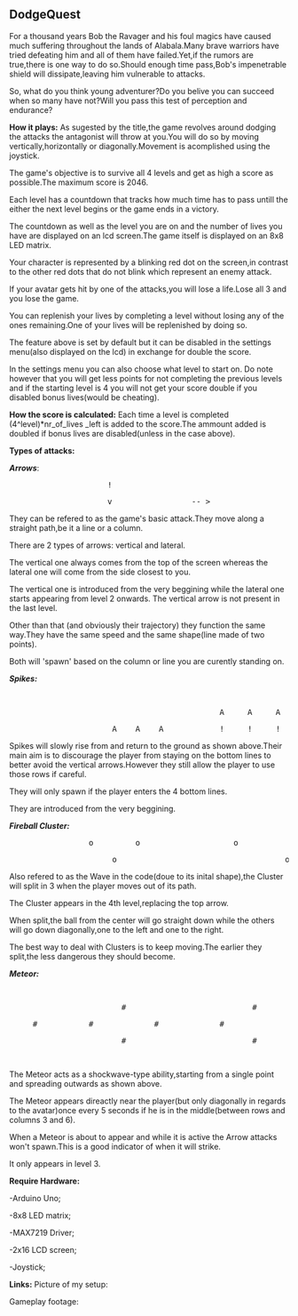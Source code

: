 



## DodgeQuest


For a thousand years Bob the Ravager and his foul magics  have caused much suffering throughout the lands of Alabala.Many brave warriors have tried defeating him and all of them have failed.Yet,if the rumors are true,there is one way to do so.Should enough time pass,Bob's impenetrable shield will dissipate,leaving him vulnerable to attacks.
   
So, what do you think young adventurer?Do you belive you can succeed when so many have not?Will you pass this test of perception and endurance?


**How it plays:**
As sugested by the title,the game revolves around dodging the attacks the antagonist will throw at you.You will do so by moving vertically,horizontally or diagonally.Movement is acomplished using the joystick.

The game's objective is to survive all 4 levels and get as high a score as possible.The maximum score is 2046.

Each level has a countdown that tracks how much time has to pass untill the either the next level begins or the game ends in a victory.

The countdown as well as the level you are on and the number of lives you have are displayed on an lcd screen.The game itself is displayed on an 8x8 LED matrix.

Your character is represented by a blinking red dot on the screen,in contrast to the other red dots that do not blink which represent an enemy attack.

If your avatar gets hit by one of the attacks,you will lose a life.Lose all 3 and you lose the game.

You can replenish your lives by completing a level without losing any of the ones remaining.One of your lives will be replenished by doing so.

The feature above is set by default but it can be disabled in the settings menu(also displayed on the lcd) in exchange for double the score.

In the settings menu you can also choose what level to start on. Do note however that you will get less points for not completing the previous levels and if the starting level is 4 you will not get your score double if you disabled bonus lives(would be cheating).

**How the score is calculated:**
Each time a level is completed  (4^level)*nr_of_lives _left is added to the score.The ammount added is doubled if bonus lives are disabled(unless in the case above).

**Types of attacks:**

  ***Arrows***:  
  <pre>                     !                       </pre>
  <pre>                     v                 -- >   </pre>
 
They can be refered to as the game's basic attack.They move along a straight path,be it a line or a column.

There are 2 types of arrows: vertical and lateral.

The vertical one always comes from the top of the screen whereas the lateral one will come from the side closest to you.

The vertical one is introduced from the very beggining while the lateral one starts appearing from level 2 onwards. The vertical arrow is not present in the last level.
 
Other than that (and obviously their trajectory) they function the same way.They have the same speed and the same shape(line made of two points).

Both will 'spawn' based on the column or line you are curently standing on.


***Spikes:*** 
 <pre>                                                                         A     A     A      </pre>                                  <pre>                                             A     A     A               !     !     !      </pre>
 <pre>                      A    A    A            !     !     !               !     !     !      </pre>                                

Spikes will slowly rise from and return to the ground as shown above.Their main aim is to discourage the player from staying on the bottom lines to better avoid the vertical arrows.However they still allow the player to use those rows if careful.

They will only spawn if the player enters the 4 bottom lines.

They are introduced from the very beggining.


***Fireball Cluster:***
<pre>                 o         o                    o                     o       </pre>
<pre>                      o                                    o                  </pre>      

Also refered to as the Wave in the code(doue to its inital shape),the Cluster will split in 3 when the player moves out of its path.

The Cluster appears in the 4th level,replacing the top arrow.

When split,the ball from the center will go straight down while the others will go down diagonally,one to the left and one to the right.

The best way to deal with Clusters is to keep moving.The earlier they split,the less dangerous they should become.


***Meteor:***
<pre>                                                            #              </pre>
<pre>                        #                           #              #            </pre>
<pre>     #           #             #             #                            #          </pre>
<pre>                        #                           #              #            </pre>
<pre>                                                            #              </pre>

The Meteor acts as a shockwave-type ability,starting from a single point and spreading outwards as shown above.

The Meteor appears direactly near the player(but only diagonally in regards to the avatar)once every 5 seconds if he is in the middle(between rows and columns 3 and 6).

When a Meteor is about to appear and while it is active the Arrow attacks won't spawn.This is a good indicator of when it will strike.

It only appears in level 3.


**Require Hardware:**

-Arduino Uno;

-8x8 LED matrix;

-MAX7219 Driver;

-2x16 LCD screen;

-Joystick;

**Links:**
Picture of my setup:

Gameplay footage:
